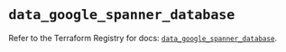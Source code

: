 # `data_google_spanner_database`

Refer to the Terraform Registry for docs: [`data_google_spanner_database`](https://registry.terraform.io/providers/hashicorp/google/6.17.0/docs/data-sources/spanner_database).
